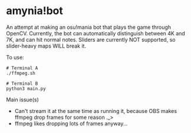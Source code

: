 # amynia!bot

An attempt at making an osu!mania bot that plays the game through OpenCV. Currently, the bot can automatically distinguish between 4K and 7K, and can hit normal notes. Sliders are currently NOT supported, so slider-heavy maps WILL break it.

To use:

```
# Terminal A
./ffmpeg.sh

# Terminal B
python3 main.py
```

Main issue(s)

 * Can't stream it at the same time as running it, because OBS makes ffmpeg drop frames for some reason ._>
 * ffmpeg likes dropping lots of frames anyway...
